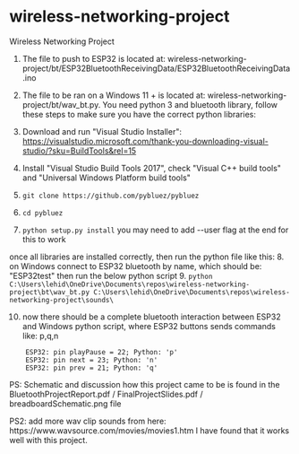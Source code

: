 # wireless-networking-project
Wireless Networking Project

1. The file to push to ESP32 is located at: wireless-networking-project/bt/ESP32BluetoothReceivingData/ESP32BluetoothReceivingData.ino
2. The file to be ran on a Windows 11 + is located at: wireless-networking-project/bt/wav_bt.py. You need python 3 and bluetooth library, follow these steps to make sure you have the correct python libraries:

3. Download and run "Visual Studio Installer": https://visualstudio.microsoft.com/thank-you-downloading-visual-studio/?sku=BuildTools&rel=15
4. Install "Visual Studio Build Tools 2017", check "Visual C++ build tools" and "Universal Windows Platform build tools"
5. ```git clone https://github.com/pybluez/pybluez```
6. ```cd pybluez```
7. ```python setup.py install``` you may need to add --user flag at the end for this to work

once all libraries are installed correctly, then run the python file like this:
8. on Windows connect to ESP32 bluetooth by name, which should be: "ESP32test" then run the below python script
9. ```python C:\Users\lehid\OneDrive\Documents\repos\wireless-networking-project\bt\wav_bt.py C:\Users\lehid\OneDrive\Documents\repos\wireless-networking-project\sounds\```

10. now there should be a complete bluetooth interaction between ESP32 and Windows python script, where ESP32 buttons sends commands like: p,q,n
```
    ESP32: pin playPause = 22; Python: 'p'
    ESP32: pin next = 23; Python: 'n'
    ESP32: pin prev = 21; Python: 'q'
```
PS: Schematic and discussion how this project came to be is found in the BluetoothProjectReport.pdf / FinalProjectSlides.pdf / breadboardSchematic.png file
<p>PS2: add more wav clip sounds from here: https://www.wavsource.com/movies/movies1.htm I have found that it works well with this project.</p>
